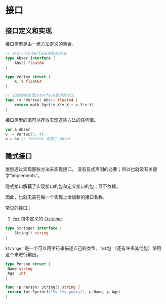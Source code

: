 # 接口

## 接口定义和实现

接口类型是由一组方法定义的集合。

```go
// 定义一个interface和它的方法
type Abser interface {
	Abs() float64
}

type Vertex struct {
	X, Y float64
}

// 让结构体实现interface要求的方法
func (v *Vertex) Abs() float64 {
	return math.Sqrt(v.X*v.X + v.Y*v.Y)
}
```

接口类型的值可以存放实现这些方法的任何值。

```go
var a Abser
v := Vertex{3, 4}
a = &v // *Vertex 实现了 Abser
```

## 隐式接口

类型通过实现那些方法来实现接口。 没有显式声明的必要；所以也就没有关键字“implements“。

隐式接口解藕了实现接口的包和定义接口的包：互不依赖。

因此，也就无需在每一个实现上增加新的接口名称。

常见的接口：

1.  [`fmt`](https://golang.org/pkg/fmt/) 包中定义的 [`Stringer`](https://golang.org/pkg/fmt/#Stringer)

   ```go
   type Stringer interface {
       String() string
   }
   ```

   `Stringer` 是一个可以用字符串描述自己的类型。`fmt`包 （还有许多其他包）使用这个来进行输出。

   ```go
   type Person struct {
   	Name string
   	Age  int
   }

   func (p Person) String() string {
   	return fmt.Sprintf("%v (%v years)", p.Name, p.Age)
   }
   ```